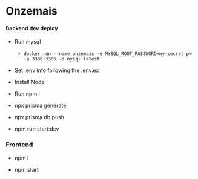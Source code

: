 # Onzemais

#### Backend dev deploy

- Run mysql

  - `docker run --name onzemais -e MYSQL_ROOT_PASSWORD=my-secret-pw -p 3306:3306 -d mysql:latest`

- Set .env info following the .env.ex

- Install Node

- Run npm i

- npx prisma generate

- npx prisma db push

- npm run start:dev

### Frontend

- npm i

- npm start
